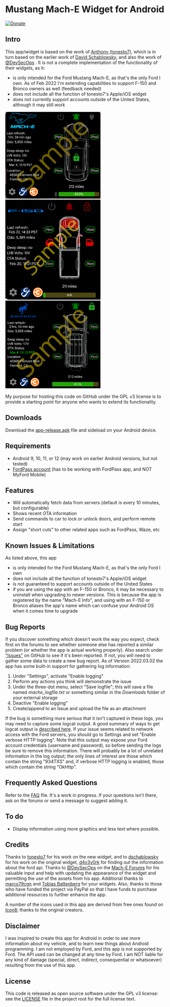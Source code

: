 # Mustang Mach-E Widget for Android

[![Donate](https://img.shields.io/badge/donate-paypal-green.svg?style=for-the-badge)](https://www.paypal.com/donate/?hosted_button_id=HULVHBSWXDU9S)

## Intro

This app/widget is based on the work of [Anthony (tonesto7)](https://github.com/tonesto7), which is in turn based on the earlier work of 
[David Schablowsky](https://github.com/dschablowsky/FordPassWidget), and also the work of [@DevSecOps](https://www.macheforum.com/site/threads/guide-android-mme-widget-more-complex.13588/)
.  It is not a complete implementation of the functionality of their widgets, as it:
- is only intended for the Ford Mustang Mach-E, as that's the only Ford I own.  As of Feb 2022 I'm extending capabilities to support F-150 and Bronco owners as well (feedback needed) 
- does not include all the function of tonesto7's Apple/iOS widget
- does not currently support accounts outside of the United States, although it may still work

<img src="app/src/main/assets/appwidget_sample.png" alt="Mach-E widget example" width="300" />
<img src="app/src/main/assets/appwidget_sample_f150.png" alt="F-150 widget example" width="300" />
<img src="app/src/main/assets/appwidget_sample_bronco.png" alt="Bronco widget example" width="300" />

My purpose for hosting this code on GitHub under the GPL v3 license is to provide a starting point for anyone who wants to extend its functionality.

## Downloads

Download the [app-release.apk](https://github.com/khpylon/MachEWidget/blob/master/app/release/app-release.apk?raw=true) file and sideload on your Android device.

## Requirements

- Android 9, 10, 11, or 12 (may work on earlier Android versions, but not tested)
- [FordPass account](https://sso.ci.ford.com/authsvc/mtfim/sps/authsvc?PolicyId=urn:ibm:security:authentication:asf:basicldapuser&Target=https%3A%2F%2Fsso.ci.ford.com%2Foidc%2Fendpoint%2Fdefault%2Fauthorize%3FqsId%3D1f0281db-c684-454a-8d31-0c0f297cc9ed%26client_id%3D880cf418-6345-4e3b-81cd-7b623309b571&identity_source_id=75d08ad1-510f-468a-b69b-5ebc34f773e3#appID=CCCA9FB8-B941-46AD-A89F-F9D9D699DD68&propertySpecificContentKey=brand_ford&originURL=https%3A%2F%2Fwww.ford.com%2F&lang=en_us&fsURL=https%3A%2F%2Fapi.mps.ford.com) (has to be working with FordPass app, and NOT MyFord Mobile)

## Features

- Will automatically fetch data from servers (default is every 10 minutes, but configurable)
- Shows recent OTA information
- Send commands to car to lock or unlock doors, and perform remote start
- Assign "short cuts" to other related apps such as FordPass, Waze, etc

## Known Issues & Limitations

As listed above, this app
- is only intended for the Ford Mustang Mach-E, as that's the only Ford I own
- does not include all the function of tonesto7's Apple/iOS widget
- is not guaranteed to support accounts outside of the United States
- if you are using the app with an F-150 or Bronco, it may be necessary to uninstall when upgrading to newer versions.  This is because the 
  app is registered by the name "Mach-E Info", and using with an F-150 or Bronco aliases the app's name which can confuse
  your Android OS when it comes time to upgrade
  
## Bug Reports

If you discover something which doesn't work the way you expect, check first on the forums to see whether someone else has
reported a similar problem (or whether the app is actual working properly).  Also search under
["Issues"](https://github.com/khpylon/MachEWidget/issues) on GitHub to see if it's been reported.  If not, you will need to gather
some data to create a new bug report.  As of Version 2022.03.02 the app has some built-in support for gathering log information:

1. Under "Settings", activate "Enable logging"
2. Perform any actions you think will demonstrate the issue
3. Under the three-dot menu, select "Save logfile"; this will save a file named *mache_logfile.txt* or something similar in the *Downloads* folder of your
external storage
4. Deactive "Enable logging"
5. Create/append to an Issue and upload the file as an attachment

If the bug is something more serious that it isn't captured in these logs, you may need to capture some logcat output. 
A good summary of ways to get logcat output is
[described here](https://www.xda-developers.com/how-to-take-logs-android/).  If your issue seems related to network access
with the Ford servers, you should go to Settings and set "Enable verbose HTTP logging".  Note that this output may expose
your Ford account credentials (username and password), so before sending the logs be sure to remove this information.  There
will probably be a lot of unrelated information in the log output; the only lines of interest are those which contain the string "934TXS" and, if 
verbose HTTP logging is enabled, those which contain the string "OkHttp".

## Frequently Asked Questions

Refer to the [FAQ](https://github.com/khpylon/MachEWidget/blob/master/FAQ.md) file.  It's a work in progress.  If your questions isn't there, ask on the forums or 
send a message to suggest adding it.

## To do

- Display information using more graphics and less text where possible.

## Credits

Thanks to [tonesto7](https://github.com/tonesto7/fordpass-scriptable) for his work on the new widget, and to
[dschablowsky](https://github.com/dschablowsky/FordPassWidget) for his work on the original widget, 
[d4v3y0rk](https://github.com/d4v3y0rk) for finding out the information about the ford api.
Thanks to [@DevSecOps](https://www.macheforum.com/site/members/devsecops.7076/) on the [Mach-E Forums](https://www.macheforum.com/site/) 
for his valuable input and help with updating the appearance of the widget and permitting the use of the assets from his app.
Additional thanks to [marco79cgn](https://github.com/marco79cgn) and [Tobias Battenberg](https://github.com/mountbatt) for your widgets.  Also, thanks to those
who have funded the project via PayPal so that I have funds to purchase additional resources to further enhance the app.

A number of the icons used in this app are derived from free ones found on [Icon8](https://icons8.com/); thanks to the original creators.

## Disclaimer

I was inspired to create this app for Android in order to see more information about my vehicle, and to learn new things about Android programming.
I am not employed by Ford, and this app is not supported by Ford. 
The API used can be changed at any time by Ford. 
I am NOT liable for any kind of damage (special, direct, indirect, consequential or whatsoever) resulting from the use of 
this app. 

## License

This code is released as open source software under the GPL v3 license: see the [LICENSE](https://github.com/khpylon/MachEWidget/LICENSE.txt) file in the project root for the full license text.
